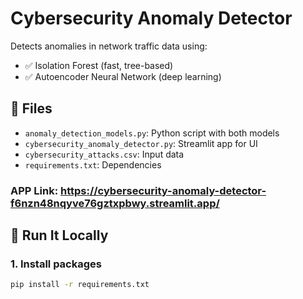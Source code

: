 # Cybersecurity Anomaly Detector

Detects anomalies in network traffic data using:
- ✅ Isolation Forest (fast, tree-based)
- ✅ Autoencoder Neural Network (deep learning)

## 📂 Files
- `anomaly_detection_models.py`: Python script with both models
- `cybersecurity_anomaly_detector.py`: Streamlit app for UI
- `cybersecurity_attacks.csv`: Input data
- `requirements.txt`: Dependencies

### APP Link: https://cybersecurity-anomaly-detector-f6nzn48nqyve76gztxpbwy.streamlit.app/

## 🚀 Run It Locally

### 1. Install packages
```bash
pip install -r requirements.txt
